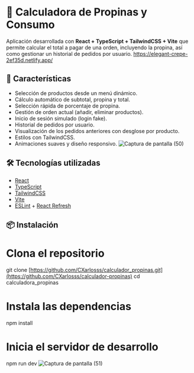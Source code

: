 # 🧮 Calculadora de Propinas y Consumo

Aplicación desarrollada con **React + TypeScript + TailwindCSS + Vite** que permite calcular el total a pagar de una orden, incluyendo la propina, así como gestionar un historial de pedidos por usuario.
[https://elegant-crepe-2ef35d.netlify.app/ ](https://mellifluous-mousse-c34f0f.netlify.app/)
## 🚀 Características

- Selección de productos desde un menú dinámico.
- Cálculo automático de subtotal, propina y total.
- Selección rápida de porcentaje de propina.
- Gestión de orden actual (añadir, eliminar productos).
- Inicio de sesión simulado (login fake).
- Historial de pedidos por usuario.
- Visualización de los pedidos anteriores con desglose por producto.
- Estilos con TailwindCSS.
- Animaciones suaves y diseño responsivo.
![Captura de pantalla (50)](https://github.com/user-attachments/assets/3dbc8eba-51d3-459c-99f1-a4bd171f6f88)
## 🛠️ Tecnologías utilizadas

- [React](https://react.dev/)
- [TypeScript](https://www.typescriptlang.org/)
- [TailwindCSS](https://tailwindcss.com/)
- [Vite](https://vitejs.dev/)
- [ESLint](https://eslint.org/) + [React Refresh](https://github.com/vitejs/vite-plugin-react/tree/main/packages/plugin-react-refresh)

## 📦 Instalación
# Clona el repositorio
git clone [https://github.com/CXarlosss/calculador_propinas.git](https://github.com/CXarlosss/calculador-propinas)
cd calculadora_propinas

# Instala las dependencias
npm install

# Inicia el servidor de desarrollo
npm run dev
![Captura de pantalla (51)](https://github.com/user-attachments/assets/367a3e4c-c658-44eb-86d9-d4682d938b41)
